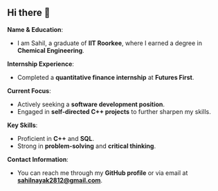 ## Hi there 👋
**Name & Education**:
- I am Sahil, a graduate of **IIT Roorkee**, where I earned a degree in **Chemical Engineering**.

**Internship Experience**:
- Completed a **quantitative finance internship** at **Futures First**.

**Current Focus**:
- Actively seeking a **software development position**.
- Engaged in **self-directed C++ projects** to further sharpen my skills.

**Key Skills**:
- Proficient in **C++** and **SQL**.
- Strong in **problem-solving** and **critical thinking**.

**Contact Information**:
- You can reach me through my **GitHub profile** or via email at **sahilnayak2812@gmail.com**.


<!--
**sahilk12nayak/sahilk12nayak** is a ✨ _special_ ✨ repository because its `README.md` (this file) appears on your GitHub profile.

Here are some ideas to get you started:

- 🔭 I’m currently working on ...
- 🌱 I’m currently learning ...
- 👯 I’m looking to collaborate on ...
- 🤔 I’m looking for help with ...
- 💬 Ask me about ...
- 📫 How to reach me: ...
- 😄 Pronouns: ...
- ⚡ Fun fact: ...
-->
